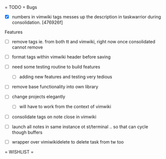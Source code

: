 = TODO =
Bugs
- [X] numbers in vimwiki tags messes up the description in taskwarrior during consolidation. [476926f]


Features
- [ ] remove tags ie. from both tt and vimwiki, right now once consolidated cannot remove
- [ ] format tags within vimwiki header before saving
- [ ] need some testing routine to build features
  - [ ] adding new features and testing very tedious
- [ ] remove base functionality into own library
- [ ] change projects elegantly
  - [ ] will have to work from the context of vimwiki
- [ ] consolidate tags on note close in vimwiki
- [ ] launch all notes in same instance ot st/terminal .. so that can cycle though buffers
- [ ] wrapper over vimiwikidelete to delete task from tw too


= WISHLIST =

